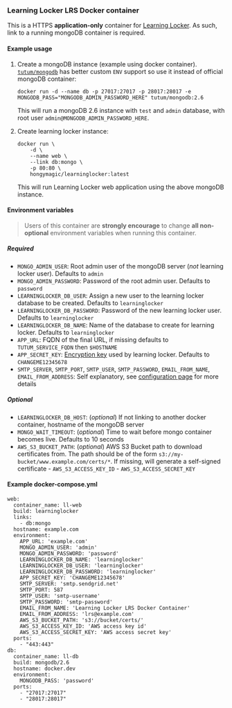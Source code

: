 ### Learning Locker LRS Docker container

This is a HTTPS **application-only** container for [Learning Locker](http://learninglocker.net).
As such, link to a running mongoDB container is required.

#### Example usage

1. Create a mongoDB instance (example using docker container). [`tutum/mongodb`](https://hub.docker.com/r/tutum/mongodb/) has better custom `ENV` support so use it instead of official mongoDB container:

	```
	docker run -d --name db -p 27017:27017 -p 28017:28017 -e MONGODB_PASS="MONGODB_ADMIN_PASSWORD_HERE" tutum/mongodb:2.6
	```

	This will run a mongoDB 2.6 instance with `test` and `admin` database, with root user `admin@MONGODB_ADMIN_PASSWORD_HERE`.

2. Create learning locker instance:

	```
	docker run \
		-d \
		--name web \
		--link db:mongo \
		-p 80:80 \
		hongymagic/learninglocker:latest
	```

	This will run Learning Locker web application using the above mongoDB instance.

#### Environment variables

> Users of this container are **strongly encourage** to change **all non-optional** environment variables when running this container.

##### Required

- `MONGO_ADMIN_USER`: Root admin user of the mongoDB server (_not_ learning locker user). Defaults to `admin`
- `MONGO_ADMIN_PASSWORD`: Password of the root admin user. Defaults to `password`
- `LEARNINGLOCKER_DB_USER`: Assign a new user to the learning locker database to be created. Defaults to `learninglocker`
- `LEARNINGLOCKER_DB_PASSWORD`: Password of the new learning locker user. Defaults to `learninglocker`
- `LEARNINGLOCKER_DB_NAME`: Name of the database to create for learning locker. Defaults to `learninglocker`
- `APP_URL`: FQDN of the final URL, if missing defaults to `TUTUM_SERVICE_FQDN` then `$HOSTNAME`
- `APP_SECRET_KEY`: [Encryption key](http://docs.learninglocker.net/installation/#configuration) used by learning locker. Defaults to `CHANGEME12345678`
- `SMTP_SERVER`, `SMTP_PORT`, `SMTP_USER`, `SMTP_PASSWORD`, `EMAIL_FROM_NAME`, `EMAIL_FROM_ADDRESS`: Self explanatory, see [configuration page](http://docs.learninglocker.net/installation/#configuration) for more details

##### Optional

- `LEARNINGLOCKER_DB_HOST`: (_optional_) If not linking to another docker container, hostname of the mongoDB server
- `MONGO_WAIT_TIMEOUT`: (_optional_) Time to wait before mongo container becomes live. Defaults to 10 seconds
- `AWS_S3_BUCKET_PATH`: (_optional_) AWS S3 Bucket path to download certificates from. The path should be of the form `s3://my-bucket/www.example.com/certs/*`. If missing, will generate a self-signed certificate
        - `AWS_S3_ACCESS_KEY_ID`
        - `AWS_S3_ACCESS_SECRET_KEY`

#### Example docker-compose.yml

```
web:
  container_name: ll-web
  build: learninglocker
  links:
    - db:mongo
  hostname: example.com
  environment:
    APP_URL: 'example.com'
    MONGO_ADMIN_USER: 'admin'
    MONGO_ADMIN_PASSWORD: 'password'
    LEARNINGLOCKER_DB_NAME: 'learninglocker'
    LEARNINGLOCKER_DB_USER: 'learninglocker'
    LEARNINGLOCKER_DB_PASSWORD: 'learninglocker'
    APP_SECRET_KEY: 'CHANGEME12345678'
    SMTP_SERVER: 'smtp.sendgrid.net'
    SMTP_PORT: 587
    SMTP_USER: 'smtp-username'
    SMTP_PASSWORD: 'smtp-password'
    EMAIL_FROM_NAME: 'Learning Locker LRS Docker Container'
    EMAIL_FROM_ADDRESS: 'lrs@example.com'
    AWS_S3_BUCKET_PATH: 's3://bucket/certs/'
    AWS_S3_ACCESS_KEY_ID: 'AWS access key id'
    AWS_S3_ACCESS_SECRET_KEY: 'AWS access secret key'
  ports:
    - "443:443"
db:
  container_name: ll-db
  build: mongodb/2.6
  hostname: docker.dev
  environment:
    MONGODB_PASS: 'password'
  ports:
    - "27017:27017"
    - "28017:28017"
```
